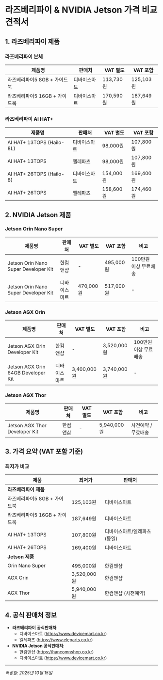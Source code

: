 # 라즈베리파이 & NVIDIA Jetson 가격 비교 견적서

## 1. 라즈베리파이 제품

### 라즈베리파이 본체
| 제품명 | 판매처 | VAT 별도 | VAT 포함 |
|--------|--------|----------|----------|
| 라즈베리파이5 8GB + 가이드북 | 디바이스마트 | 113,730원 | 125,103원 |
| 라즈베리파이5 16GB + 가이드북 | 디바이스마트 | 170,590원 | 187,649원 |

### 라즈베리파이 AI HAT+
| 제품명 | 판매처 | VAT 별도 | VAT 포함 |
|--------|--------|----------|----------|
| AI HAT+ 13TOPS (Hailo-8L) | 디바이스마트 | 98,000원 | 107,800원 |
| AI HAT+ 13TOPS | 엘레파츠 | 98,000원 | 107,800원 |
| AI HAT+ 26TOPS (Hailo-8) | 디바이스마트 | 154,000원 | 169,400원 |
| AI HAT+ 26TOPS | 엘레파츠 | 158,600원 | 174,460원 |

## 2. NVIDIA Jetson 제품

### Jetson Orin Nano Super
| 제품명 | 판매처 | VAT 별도 | VAT 포함 | 비고 |
|--------|--------|----------|----------|------|
| Jetson Orin Nano Super Developer Kit | 한컴앤샵 | - | 495,000원 | 100만원 이상 무료배송 |
| Jetson Orin Nano Super Developer Kit | 디바이스마트 | 470,000원 | 517,000원 | - |

### Jetson AGX Orin
| 제품명 | 판매처 | VAT 별도 | VAT 포함 | 비고 |
|--------|--------|----------|----------|------|
| Jetson AGX Orin Developer Kit | 한컴앤샵 | - | 3,520,000원 | 100만원 이상 무료배송 |
| Jetson AGX Orin 64GB Developer Kit | 디바이스마트 | 3,400,000원 | 3,740,000원 | - |

### Jetson AGX Thor
| 제품명 | 판매처 | VAT 별도 | VAT 포함 | 비고 |
|--------|--------|----------|----------|------|
| Jetson AGX Thor Developer Kit | 한컴앤샵 | - | 5,940,000원 | 사전예약 / 무료배송 |

## 3. 가격 요약 (VAT 포함 기준)

### 최저가 비교
| 제품 | 최저가 | 판매처 |
|------|--------|--------|
| **라즈베리파이 제품** | | |
| 라즈베리파이5 8GB + 가이드북 | 125,103원 | 디바이스마트 |
| 라즈베리파이5 16GB + 가이드북 | 187,649원 | 디바이스마트 |
| AI HAT+ 13TOPS | 107,800원 | 디바이스마트/엘레파츠 (동일) |
| AI HAT+ 26TOPS | 169,400원 | 디바이스마트 |
| **Jetson 제품** | | |
| Orin Nano Super | 495,000원 | 한컴앤샵 |
| AGX Orin | 3,520,000원 | 한컴앤샵 |
| AGX Thor | 5,940,000원 | 한컴앤샵 (사전예약) |

## 4. 공식 판매처 정보
- **라즈베리파이 공식판매처**: 
  - 디바이스마트 (https://www.devicemart.co.kr)
  - 엘레파츠 (https://www.eleparts.co.kr)
- **NVIDIA Jetson 공식판매처**: 
  - 한컴앤샵 (https://hancomnshop.co.kr)
  - 디바이스마트 (https://www.devicemart.co.kr)

---
*작성일: 2025년 10월 15일*
